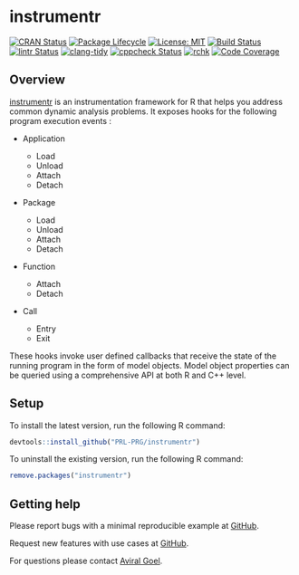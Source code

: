 # instrumentr

<!-- badges: start -->
[![CRAN Status](https://www.r-pkg.org/badges/version/instrumentr)](https://cran.r-project.org/package=instrumentr)
[![Package Lifecycle](https://img.shields.io/badge/lifecycle-experimental-orange.svg)](https://www.tidyverse.org/lifecycle/#experimental)
[![License: MIT](https://img.shields.io/github/license/PRL-PRG/instrumentr)](https://opensource.org/licenses/MIT)
[![Build Status](https://github.com/PRL-PRG/instrumentr/workflows/R-CMD-check/badge.svg)](https://github.com/PRL-PRG/instrumentr/actions?query=workflow%3AR-CMD-check)
[![lintr Status](https://github.com/PRL-PRG/instrumentr/workflows/lintr/badge.svg)](https://github.com/PRL-PRG/instrumentr/actions?query=workflow%3Alintr)
[![clang-tidy](https://github.com/PRL-PRG/instrumentr/workflows/clang-tidy/badge.svg)](https://github.com/PRL-PRG/instrumentr/actions?query=workflow%3Aclang-tidy)
[![cppcheck Status](https://github.com/PRL-PRG/instrumentr/workflows/cppcheck/badge.svg)](https://github.com/PRL-PRG/instrumentr/actions?query=workflow%3Acppcheck)
[![rchk](https://github.com/PRL-PRG/instrumentr/workflows/rchk/badge.svg)](https://github.com/PRL-PRG/instrumentr/actions?query=workflow%3Archk)
[![Code Coverage](https://codecov.io/gh/PRL-PRG/instrumentr/branch/master/graph/badge.svg)](https://codecov.io/gh/PRL-PRG/instrumentr)
<!-- badges: end -->


## Overview

[instrumentr](https://prl-prg.github.io/instrumentr/) is an instrumentation framework for R that helps you address common dynamic analysis problems. It exposes hooks for the following program execution events :

  - Application
    - Load
    - Unload
    - Attach
    - Detach

  - Package
    - Load
    - Unload
    - Attach
    - Detach

  - Function
    - Attach
    - Detach

  - Call
    - Entry
    - Exit

These hooks invoke user defined callbacks that receive the state of the running program in the form of model objects.
Model object properties can be queried using a comprehensive API at both R and C++ level.


## Setup

To install the latest version, run the following R command:

```r
devtools::install_github("PRL-PRG/instrumentr")
```

To uninstall the existing version, run the following R command:

```r
remove.packages("instrumentr")
```


## Getting help

Please report bugs with a minimal reproducible example at [GitHub](https://github.com/PRL-PRG/instrumentr/issues).

Request new features with use cases at [GitHub](https://github.com/PRL-PRG/instrumentr/issues).

For questions please contact [Aviral Goel](http://aviral.io).

